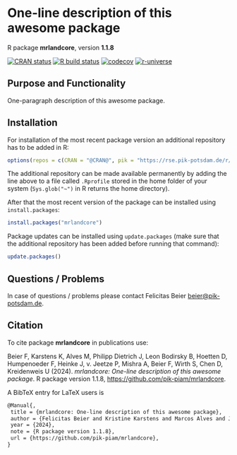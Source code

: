 # One-line description of this awesome package

R package **mrlandcore**, version **1.1.8**

[![CRAN status](https://www.r-pkg.org/badges/version/mrlandcore)](https://cran.r-project.org/package=mrlandcore)  [![R build status](https://github.com/pik-piam/mrlandcore/workflows/check/badge.svg)](https://github.com/pik-piam/mrlandcore/actions) [![codecov](https://codecov.io/gh/pik-piam/mrlandcore/branch/master/graph/badge.svg)](https://app.codecov.io/gh/pik-piam/mrlandcore) [![r-universe](https://pik-piam.r-universe.dev/badges/mrlandcore)](https://pik-piam.r-universe.dev/builds)

## Purpose and Functionality

One-paragraph description of this awesome package.


## Installation

For installation of the most recent package version an additional repository has to be added in R:

```r
options(repos = c(CRAN = "@CRAN@", pik = "https://rse.pik-potsdam.de/r/packages"))
```
The additional repository can be made available permanently by adding the line above to a file called `.Rprofile` stored in the home folder of your system (`Sys.glob("~")` in R returns the home directory).

After that the most recent version of the package can be installed using `install.packages`:

```r 
install.packages("mrlandcore")
```

Package updates can be installed using `update.packages` (make sure that the additional repository has been added before running that command):

```r 
update.packages()
```

## Questions / Problems

In case of questions / problems please contact Felicitas Beier <beier@pik-potsdam.de>.

## Citation

To cite package **mrlandcore** in publications use:

Beier F, Karstens K, Alves M, Philipp Dietrich J, Leon Bodirsky B, Hoetten D, Humpenoeder F, Heinke J, v. Jeetze P, Mishra A, Beier F, Wirth S, Chen D, Kreidenweis U (2024). _mrlandcore: One-line description of this awesome package_. R package version 1.1.8, <https://github.com/pik-piam/mrlandcore>.

A BibTeX entry for LaTeX users is

 ```latex
@Manual{,
  title = {mrlandcore: One-line description of this awesome package},
  author = {Felicitas Beier and Kristine Karstens and Marcos Alves and Jan {Philipp Dietrich} and Benjamin {Leon Bodirsky} and David Hoetten and Florian Humpenoeder and Jens Heinke and Patrick {v. Jeetze} and Abhijeet Mishra and Felcitas Beier and Stephen Wirth and David Chen and Ulrich Kreidenweis},
  year = {2024},
  note = {R package version 1.1.8},
  url = {https://github.com/pik-piam/mrlandcore},
}
```
